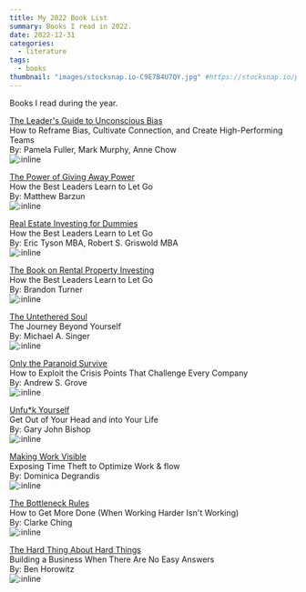 ```yaml
---
title: My 2022 Book List
summary: Books I read in 2022.
date: 2022-12-31
categories:
  - literature
tags:
  - books
thumbnail: "images/stocksnap.io-C9E7B4U7QY.jpg" #https://stocksnap.io/photo/C9E7B4U7QY
---
```


Books I read during the year.

[The Leader's Guide to Unconscious Bias](https://www.amazon.com/Leaders-Guide-Unconscious-Bias-High-Performing/dp/B08CL3RQTV)
<br>How to Reframe Bias, Cultivate Connection, and Create High-Performing Teams
<br>By: Pamela Fuller, Mark Murphy, Anne Chow
<br>![:inline](https://m.media-amazon.com/images/I/51fGhOjR9nL._SL320_.jpg)
<br>

[The Power of Giving Away Power](https://www.amazon.com/Power-Giving-Away-Leaders-Learn/dp/B08PHTBH9X)
<br>How the Best Leaders Learn to Let Go
<br>By: Matthew Barzun
<br>![:inline](https://m.media-amazon.com/images/I/51pZ2bQBTjS._SL320_.jpg)
<br>

[Real Estate Investing for Dummies](https://www.amazon.com/Real-Estate-Investing-Dummies-4th/dp/B082XG51VY)
<br>How the Best Leaders Learn to Let Go
<br>By: Eric Tyson MBA, Robert S. Griswold MBA
<br>![:inline](https://m.media-amazon.com/images/I/51ttFfqBXyL._SL320_.jpg)
<br>

[The Book on Rental Property Investing](https://www.amazon.com/Book-Rental-Property-Investing-Passive/dp/B0195LQU2G)
<br>How the Best Leaders Learn to Let Go
<br>By: Brandon Turner
<br>![:inline](https://m.media-amazon.com/images/I/51I-PK6ZcJS._SL320_.jpg)
<br>

[The Untethered Soul](https://www.amazon.com/The-Untethered-Soul-audiobook/dp/B006KZ8EBQ)
<br>The Journey Beyond Yourself
<br>By: Michael A. Singer
<br>![:inline](https://m.media-amazon.com/images/I/51o4JRIKx6L._SL320_.jpg)
<br>

[Only the Paranoid Survive](https://www.amazon.com/Only-Paranoid-Survive-Exploit-Challenge/dp/B097CGG6ZB)
<br>How to Exploit the Crisis Points That Challenge Every Company
<br>By: Andrew S. Grove
<br>![:inline](https://m.media-amazon.com/images/I/519jORBG4aS._SL320_.jpg)
<br>

[Unfu\*k Yourself](https://www.amazon.com/Unfu-k-Yourself-Gary-John-Bishop-audiobook/dp/B0731QJ482)
<br>Get Out of Your Head and into Your Life
<br>By: Gary John Bishop
<br>![:inline](https://m.media-amazon.com/images/I/51l9kZheEAL._SL320_.jpg)
<br>

[Making Work Visible](https://www.amazon.com/Making-Work-Visible-Exposing-Optimize/dp/B07776XY3D)
<br>Exposing Time Theft to Optimize Work & flow
<br>By: Dominica Degrandis
<br>![:inline](https://m.media-amazon.com/images/I/51kUs53PpxL._SL320_.jpg)
<br>

[The Bottleneck Rules](https://www.amazon.com/Bottleneck-Rules-More-Working-Harder/dp/B07FYVFBH9)
<br>How to Get More Done (When Working Harder Isn't Working)
<br>By: Clarke Ching
<br>![:inline](https://m.media-amazon.com/images/I/518bjr6q7uL._SL320_.jpg)
<br>

[The Hard Thing About Hard Things](https://www.amazon.com/Hard-Thing-About-Hard-Things-audiobook/dp/B00I0A6HUO)
<br>Building a Business When There Are No Easy Answers
<br>By: Ben Horowitz
<br>![:inline](https://m.media-amazon.com/images/I/51j1P236E3L._SL320_.jpg)
<br>
